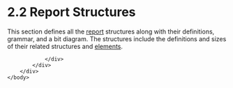 <html dir="LTR" xmlns:mshelp="http://msdn.microsoft.com/mshelp" xmlns:ddue="http://ddue.schemas.microsoft.com/authoring/2003/5" xmlns:xlink="http://www.w3.org/1999/xlink" xmlns:tool="http://www.microsoft.com/tooltip">
    <head>
        <meta http-equiv="Content-Type" content="text/html; CHARSET=utf-8"></meta>
        <meta name="save" content="history"></meta>
        <title>2.2 Report Structures</title>
        <xml>
            <mshelp:toctitle title="2.2 Report Structures"></mshelp:toctitle>
            <mshelp:rltitle title="[MS-RPL]: Report Structures"></mshelp:rltitle>
            <mshelp:keyword index="A" term="04adb2f6-a1ad-4f8a-a412-a8c18c08182a"></mshelp:keyword>
            <mshelp:attr name="DCSext.ContentType" value="open specification"></mshelp:attr>
            <mshelp:attr name="AssetID" value="04adb2f6-a1ad-4f8a-a412-a8c18c08182a"></mshelp:attr>
            <mshelp:attr name="TopicType" value="kbRef"></mshelp:attr>
            <mshelp:attr name="DCSext.Title" value="[MS-RPL]: Report Structures" />
        </xml>
    </head>
    <body>
        <div id="header">
            <h1 class="heading">2.2 Report Structures</h1>
        </div>
        <div id="mainSection">
            <div id="mainBody">
                <div id="allHistory" class="saveHistory"></div>
                <div id="sectionSection0" class="section" name="collapseableSection">
                    

<p>This section defines all the <a href="75ae48f7-746b-4b41-919c-6699fa28b3ef.html#gt_556439b8-0249-44d1-894c-6c7dbd8f0a00">report</a> structures along
with their definitions, grammar, and a bit diagram. The structures include the
definitions and sizes of their related structures and <a href="75ae48f7-746b-4b41-919c-6699fa28b3ef.html#gt_f633cdb5-cb63-4197-ad01-e7b02a745fdb">elements</a>.</p>


                </div>
            </div>
        </div>
    </body>
</html>